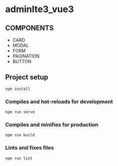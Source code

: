 # adminlte3_vue3


## COMPONENTS

- CARD
- MODAL
- FORM
- PAGINATION
- BUTTON


## Project setup
```
npm install
```

### Compiles and hot-reloads for development
```
npm run serve
```

### Compiles and minifies for production
```
npm run build
```

### Lints and fixes files
```
npm run lint
```



